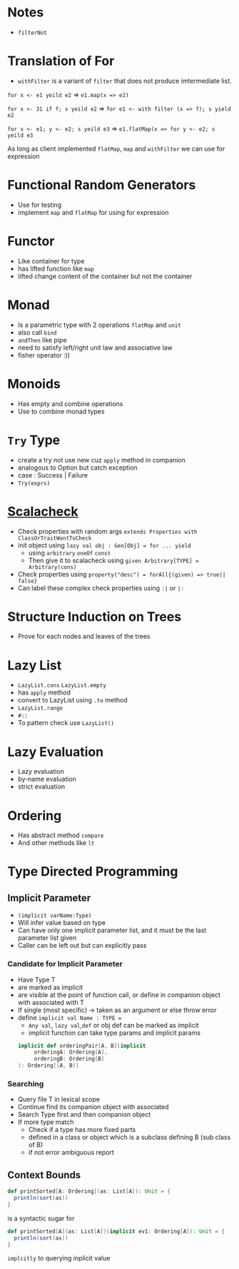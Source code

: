 # Notes
* `filterNot`
# Translation of For

* `withFilter` is a variant of `filter` that does not produce imtermediate list.

` for x <- e1 yeild e2 ` => `e1.map(x => e2)`

`for x <- 31 if f; s yeild e2` => `for e1 <- with filter (x => f); s yield e2`

`for x <- e1; y <- e2; s yeild e3` => `e1.flatMap(x => for y <- e2; s yeild e3`

As long as client implemented `flatMap`, `map` and `withFilter` we can use for expression


# Functional Random Generators
* Use for testing 
* implement `map` and `flatMap` for using for expression

# Functor
* Like container for type
* has lifted function like `map`
* lifted change content of the container but not the container

# Monad
* Is a parametric type with 2 operations `flatMap` and `unit`
* also call `bind`
* `andThen` like pipe 
* need to satisfy left/right unit law and associative law
* fisher operator :))

# Monoids
* Has empty and combine operations
* Use to combine monad types

# `Try` Type
* create a try not use new cuz `apply` method in companion 
* analogous to Option but catch exception
* case : Success | Failure
* `Try(exprs)`

# [Scalacheck](https://github.com/typelevel/scalacheck/blob/main/doc/UserGuide.md)
* Check properties with random args `extends Properties with ClassOrTraitWantToCheck`
* init object using `lazy val obj : Gen[Obj] = for ... yield`
    * using `arbitrary` `oneOf` `const`
    *  Then give it to scalacheck using `given Arbitrary[TYPE] = Arbitrary(cons)`
* Check properties using `property("desc") = forAll{(given) => true|| false}`
* Can label these complex check properties using `:|` or `|:`

# Structure Induction on Trees
* Prove for each nodes and leaves of the trees

# Lazy List
* `LazyList.cons` `LazyList.empty`
* has `apply` method
* convert to LazyList using `.to` method
* `LazyList.range`
* `#::`
* To pattern check use `LazyList()`

# Lazy Evaluation
* Lazy evaluation
* by-name evaluation
* strict evaluation

# Ordering
* Has abstract method `compare  `
* And other methods like `lt`

# Type Directed Programming
## Implicit Parameter
* `(implicit varName:Type)`
* Will infer value based on type
* Can have only one implicit parameter list, and it must be the last parameter list given
* Caller can be left out but can explicitly pass

### Candidate for Implicit Parameter
* Have Type T
* are marked as implicit
* are visible at the point of function call, or define in companion object with associated with T
* If single (most specific) -> taken as an argument or else throw error
* define `implicit val Name : TYPE =`
    * `Any val`, `lazy val`,`def` or obj def can be marked as implicit
    * implicit function can take type params and implicit params
    ```scala
    implicit def orderingPair[A, B](implicit 
         orderingA: Ordering[A],
         orderingB: Ordering[B]
    ): Ordering[(A, B)] 
    ```
### Searching
* Query file T in lexical scope 
* Continue find its companion object with associated
* Search Type first and then companion object
* If more type match 
    * Check if a type has more fixed parts
    * defined in a class or object which is a subclass defining B (sub class of B)
    * if not error ambiguous report

## Context Bounds

```scala
def printSorted[A: Ordering](as: List[A]): Unit = {
  println(sort(as))
}
```

is a syntactic sugar for
```scala
def printSorted[A](as: List[A])(implicit ev1: Ordering[A]): Unit = {
  println(sort(as))
}
```
`implcitly` to querying inplicit value
